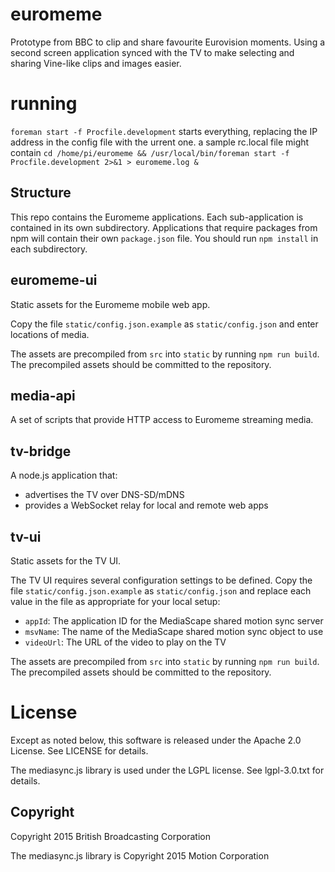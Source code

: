 
# euromeme
Prototype from BBC to clip and share favourite Eurovision moments. Using a second screen application synced with the TV to make selecting and sharing Vine-like clips and images easier.

# running
`foreman start -f Procfile.development` starts everything, replacing the IP address in the config file with the urrent one.
a sample rc.local file might contain `cd /home/pi/euromeme && /usr/local/bin/foreman start -f Procfile.development 2>&1 > euromeme.log &`


## Structure

This repo contains the Euromeme applications. Each sub-application is contained in its own subdirectory. Applications that require packages from npm will contain their own `package.json` file. You should run `npm install` in each subdirectory.

## euromeme-ui

Static assets for the Euromeme mobile web app.

Copy the file `static/config.json.example` as `static/config.json` and enter locations of media.

The assets are precompiled from `src` into `static` by running `npm run build`. The precompiled assets should be committed to the repository.

## media-api

A set of scripts that provide HTTP access to Euromeme streaming media.

## tv-bridge

A node.js application that:
- advertises the TV over DNS-SD/mDNS
- provides a WebSocket relay for local and remote web apps

## tv-ui

Static assets for the TV UI.

The TV UI requires several configuration settings to be defined. Copy the file `static/config.json.example` as `static/config.json` and replace each value in the file as appropriate
for your local setup:

* `appId`: The application ID for the MediaScape shared motion sync server
* `msvName`: The name of the MediaScape shared motion sync object to use
* `videoUrl`: The URL of the video to play on the TV

The assets are precompiled from `src` into `static` by running `npm run build`. The precompiled assets should be committed to the repository.

# License

Except as noted below, this software is released under the Apache 2.0 License. See LICENSE for details.

The mediasync.js library is used under the LGPL license. See lgpl-3.0.txt for details.

## Copyright

Copyright 2015 British Broadcasting Corporation

The mediasync.js library is Copyright 2015 Motion Corporation

